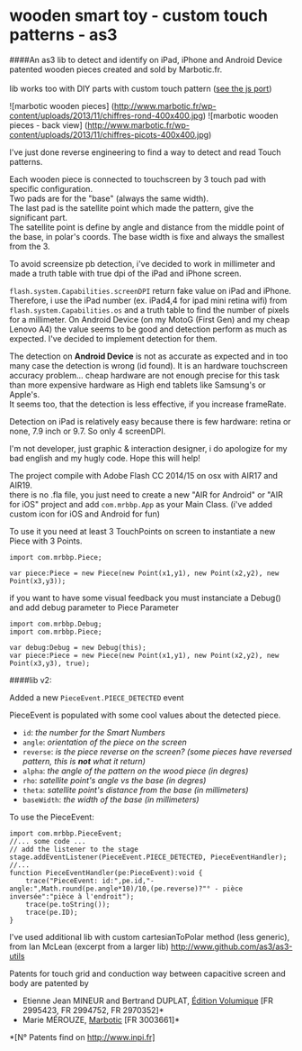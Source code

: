 # wooden smart toy - custom touch patterns - as3
####An as3 lib to detect and identify on iPad, iPhone and Android Device<br />patented wooden pieces created and sold by Marbotic.fr.<br><br>lib works too with DIY parts with custom touch pattern ([see the js port](https://github.com/mrbbp/wooden-smart-toy-js.git))

![marbotic wooden pieces] (http://www.marbotic.fr/wp-content/uploads/2013/11/chiffres-rond-400x400.jpg) ![marbotic wooden pieces - back view] (http://www.marbotic.fr/wp-content/uploads/2013/11/chiffres-picots-400x400.jpg)

I've just done reverse engineering to find a way to detect and read Touch patterns.

Each wooden piece is connected to touchscreen by 3 touch pad with specific configuration.<br />
Two pads are for the "base" (always the same width).<br/>
The last pad is the satellite point which made the pattern, give the significant part.<br/>
The satellite point is define by angle and distance from the middle point of the base, in polar's coords.
The base width is fixe and always the smallest from the 3.

To avoid screensize pb detection, i've decided to work in millimeter and made a truth table with true dpi of the iPad and iPhone screen.

<code>flash.system.Capabilities.screenDPI</code> return fake value on iPad and iPhone.<br/>
Therefore, i use the iPad number (ex. iPad4,4 for ipad mini retina wifi) from <code>flash.system.Capabilities.os</code> and a truth table to find the number of pixels for a millimeter.
On Android Device (on my MotoG (First Gen) and my cheap Lenovo A4) the value seems to be good and detection perform as much as expected. I've decided to implement detection for them.<br/>

The detection on **Android Device** is not as accurate as expected and in too many case the detection is wrong (id found). 
It is an hardware touchscreen accuracy problem... cheap hardware are not enough precise for this task than more expensive hardware as High end tablets like Samsung's or Apple's.<br>
It seems too, that the detection is less effective, if you increase frameRate.

Detection on iPad is relatively easy because there is few hardware: retina or none, 7.9 inch or 9.7. So only 4 screenDPI.

I'm not developer, just graphic & interaction designer, i do apologize for my bad english and my hugly code.
Hope this will help!

The project compile with Adobe Flash CC 2014/15 on osx with AIR17 and AIR19.<br/>
there is no .fla file, you just need to create a new "AIR for Android" or "AIR for iOS" project and add <code>com.mrbbp.App</code> as your Main Class. (i've added custom icon for iOS and Android for fun)

To use it you need at least 3 TouchPoints on screen to instantiate a new Piece with 3 Points.
```as3
import com.mrbbp.Piece;

var piece:Piece = new Piece(new Point(x1,y1), new Point(x2,y2), new Point(x3,y3));
```

if you want to have some visual feedback you must instanciate a Debug() and add debug parameter to Piece Parameter

```as3
import com.mrbbp.Debug;
import com.mrbbp.Piece;

var debug:Debug = new Debug(this);
var piece:Piece = new Piece(new Point(x1,y1), new Point(x2,y2), new Point(x3,y3), true);
```

####lib v2:

Added a new <code>PieceEvent.PIECE_DETECTED</code> event

PieceEvent is populated with some cool values about the detected piece.
- <code>id</code>: *the number for the Smart Numbers*
- <code>angle</code>: *orientation of the piece on the screen*
- <code>reverse</code>: *is the piece reverse on the screen? (some pieces have reversed pattern, this is __not__ what it return)*
- <code>alpha</code>: *the angle of the pattern on the wood piece (in degres)*
- <code>rho</code>: *satellite point's angle vs the base (in degres)*
- <code>theta</code>: *satellite point's distance from the base (in millimeters)*
- <code>baseWidth</code>: *the width of the base (in millimeters)*

To use the PieceEvent:

```as3
import com.mrbbp.PieceEvent;
//... some code ...
// add the listener to the stage
stage.addEventListener(PieceEvent.PIECE_DETECTED, PieceEventHandler);
//...
function PieceEventHandler(pe:PieceEvent):void {
	trace("PieceEvent: id:",pe.id,"- angle:",Math.round(pe.angle*10)/10,(pe.reverse)?"° - pièce inversée":"pièce à l'endroit");
	trace(pe.toString());
	trace(pe.ID);
}
```


I've used additional lib with custom cartesianToPolar method (less generic), from Ian McLean (excerpt from a larger lib) http://www.github.com/as3/as3-utils

Patents for touch grid and conduction way between capacitive screen and body are patented by
- Etienne Jean MINEUR and Bertrand DUPLAT, [Édition Volumique](http://www.volumique.com) [FR 2995423, FR 2994752, FR 2970352]*
- Marie MÉROUZE, [Marbotic](http://www.marbotic.fr) [FR 3003661]*

*[N° Patents find on http://www.inpi.fr]
